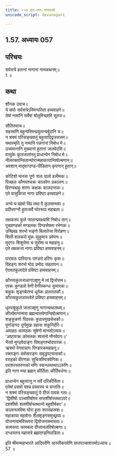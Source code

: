```yaml
---
title: ०५७ हत-नाग-नामावली
unicode_script: devanagari

---
```

## 1.57. अध्यायः 057

## परिचयः

सर्पसत्रे हतानां नागानां नामकथनम्॥  
1 ॥  

## कथा

शौनक उवाच॥  
ये सर्पाः सर्पसत्रेऽस्मिन्पतिता हव्यवाहने॥  
तेषां नामानि सर्वेषां श्रोतुमिच्छामि सूतज॥  

सौतिरुवाच॥  
सहस्राणि बहून्यस्मिन्प्रयुतान्यर्बुदानि च॥  
न शक्यं परिसङ्ख्यातुं बहुत्वाद्द्विजसत्तम॥  
यथास्मृति तु नामानि पन्नगानां निबोध मे॥  
उच्यमानानि मुख्यानां हुतानां जातवेदसि॥  
वासुकेः कुलजातांस्तु प्राधान्येन निबोध मे॥  
नीलरक्तान्सितान्घोरान्महाकायान्विषोल्बणान्॥  
अवशान् मातृवाग्दण्ड-पीडितान् कृपणान् हूतान्॥  

कोटिशो मानसः पूर्णः शलः पालो हलीमकः॥  
पिच्छलः कौणपश्चक्रः कालवेगः प्रकालनः॥  
हिरण्यबाहुः शरणः कक्षकः कालदन्तकः॥  
एते वासुकिजा नागाः प्रविष्टा हव्यवाहने॥  

अन्ये च बहवो विप्र तथा वै कुलसम्भवाः॥  
प्रदीप्ताग्नौ हुताःसर्वे घोररूपा महाबलाः॥  

तक्षकस्य कुले जातान्प्रवक्ष्यामि निबोध तान्॥  
पुच्छाण्डको मण्डलकः पिण्डसेक्ता रभेणकः॥  
उच्छिखः शरभो भङ्गो बिल्वतेजा विरोहणः॥  
शिली शलकरो मूकः सुकुमारः प्रवेपनः॥  
मुद्गरः शिशुरोमा च सुरोमा च महाहनुः॥  
एते तक्षकजा नागाः प्रविष्टा हव्यवाहनम्॥  

पारावतः पारियात्रः पाण्डरो हरिणः कृशः॥  
विहङ्गः शरभो मोदः प्रमोदः संहतापनः॥  
ऐरावतकुलादेते प्रविष्टा हव्यवाहनम्॥  

कौरव्यकुलजान्नागाञ्शृणु मे त्वं द्विजोत्तम॥  
एरकः कुण्डलो वेणी वेणीस्कन्धः कुमारकः॥  
बाहुकः शृङ्गबेरश्च धूर्तकः प्रातरातकौ॥  
कौरव्यकुलजास्त्वेते प्रविष्टा हव्यवाहनम्॥  

धृतराष्ट्रकुले जाताञ्शृणु नागान्यथातथम्॥  
कीर्त्यमानान्मया ब्रह्मन्वातवेगान्विषोल्बणान्॥  
शङ्कुकर्णः पिठरकः कुठारमुखसेचकौ॥  
पूर्णाङ्गदः पूर्णमुखः प्रहासः शकुनिर्दरिः॥  
अमाहठः कामठकः सुषेणो मानसोऽव्ययः॥  
'अष्टावक्रः कोमलकः श्वसनो मौनवेपगः॥'  
भैरवो मुण्डवेदाङ्गः पिशङ्गश्चोदपारकः॥  
ऋषभो वेगवान्नागः पिण्डारकमहाहनू॥  
रक्ताङ्गः सर्वसारङ्गः समृद्धपटवासकौ॥  
वराहको वीरणकः सुचित्रश्चित्रवेगिकः॥  
पराशरस्तरुणको मणिः स्कन्धस्तथाऽऽरुणिः॥  
इति नागा मया ब्रह्मन् कीर्तिताः कीर्तिवर्धनाः॥  

प्राधान्येन बहुत्वात्तु न सर्वे परिकीर्तिताः॥  
एतेषां प्रसवो यश्च प्रसवस्य च सन्ततिः॥  
न शक्यं परिसङ्ख्यातुं ये दीप्तं पावकं गताः॥  
'द्विशीर्षाः पञ्चशीर्षाश्च सप्तशीर्षास्तथाऽपरे॥  
दशशीर्षाः शतशीर्षास्तथान्ये बहुशीर्षकाः'॥  
कालानलविषा घोरा हुताः शतसहस्रशः॥  
महाकाया महावेगाः शैलशृङ्गसमुच्छ्रयाः॥  
योजनायामविस्तारा द्वियोजनसमायताः॥  
कामरूपाः कामबला दीप्तानलविषोल्बणाः॥  
दग्धास्तत्र महासत्रे ब्रह्मदण्डनिपाडिताः॥  

इति श्रीमन्महाभारते आदिपर्वणि आस्तीकपर्वणि सप्तपञ्चाशत्तमोऽध्यायः॥  
57 ॥  